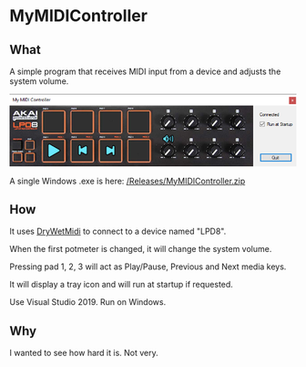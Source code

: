# MyMIDIController

## What
A simple program that receives MIDI input from a device and adjusts the system volume.

![The finished stuff](mymidi.png)

A single Windows .exe is here: [/Releases/MyMIDIController.zip](Releases/MyMIDIController.zip)

## How
It uses [DryWetMidi](https://github.com/melanchall/drywetmidi) to connect to a device named "LPD8".

When the first potmeter is changed, it will change the system volume.

Pressing pad 1, 2, 3 will act as Play/Pause, Previous and Next media keys.

It will display a tray icon and will run at startup if requested.

Use Visual Studio 2019. Run on Windows.

## Why
I wanted to see how hard it is. Not very.